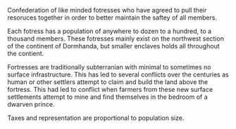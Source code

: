 Confederation of like minded fotresses who have agreed to pull their resoruces together in order to better maintain the saftey of all members.

Each fotress has a population of anywhere to dozen to a hundred, to a thousand members. These fotresses mainly exist on the northwest section of the continent of Dormhanda, but smaller enclaves holds all throughout the contient. 

Fortresses are traditionally subterranian with minimal to sometimes no surface infrastructure. This has led to several conflicts over the centuries as human or other settlers attempt to claim and build the land above the fortress. This had led to conflict when farmers from these new surface settlements attempt to mine and find themselves in the bedroom of a dwarven prince. 

Taxes and representation are proportional to population size.